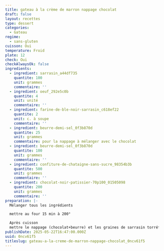```yaml
---
title: gateau à la crème de marron nappage chocolat
draft: false
layout: recettes
type: dessert
categories:
  - Gateau
regime:
  - sans-gluten
cuisson: Oui
temperature: Froid
plate: 12
check: Oui
checkAlwaysOk: false
ingredients:
  - ingredient: sarrasin_a44df735
    quantite: 100
    unit: grammes
    commentaire: ''
  - ingredient: oeuf_292e5c0b
    quantite: 4
    unit: unité
    commentaire: ''
  - ingredient: farine-de-ble-noir-sarrasin_c618ef22
    quantite: 2
    unit: c. à soupe
    commentaire: ''
  - ingredient: beurre-demi-sel_0f3b870d
    quantite: 25
    unit: grammes
    commentaire: pour la nappage à mélanger avec le chocolat
  - ingredient: beurre-demi-sel_0f3b870d
    quantite: 100
    unit: grammes
    commentaire: ''
  - ingredient: confiture-de-chataigne-sans-sucre_98354b3b
    quantite: 500
    unit: grammes
    commentaire: ''
  - ingredient: chocolat-noir-patissier-70p100_01505098
    quantite: 200
    unit: grammes
    commentaire: ''
preparation: |-
  Mélanger tous les ingrédients

  mettre au four 15 min à 200°

  Après cuisson
  mettre le nappage (chocolat+beurre) et les graines de sarrasin torréfiées
publishDate: 2025-05-22T16:47:00.000Z
uuid: 0ncv61f5
titleslug: gateau-a-la-creme-de-marron-nappage-chocolat_0ncv61f5
---
```

